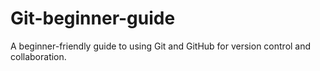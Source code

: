 # Git-beginner-guide
A beginner-friendly guide to using Git and GitHub for version control and collaboration.
